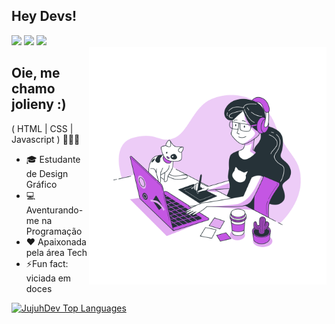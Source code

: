 ## Hey Devs!

<div>
  <a href="www.linkedin.com/in/jolienymoraes2204" target="_blank"><img src="https://img.shields.io/badge/-LinkedIn-%230077B5?style=for-the-badge&logo=linkedin&logoColor=white"target="_blank"></a> 
  <a href="mailto:jujuhdev@gmail.com"><img src="https://img.shields.io/badge/-Gmail-%23333?style=for-the-badge&logo=gmail&logoColor=white" target="_blank"></a>
  <a href="#"><img src="https://img.shields.io/badge/-Website-%23a626a6?style=for-the-badge" target="_blank"></a>
  </div>

  <img align="right" alt= "Designer dev" src="https://github.com/jujuhdev/jujuhdev/blob/main/Designer%20girl-bro.png" width="380"/>

  ## Oie, me chamo jolieny :)
  ( HTML | CSS | Javascript ) 👩🏻‍💻
- 🎓 Estudante de Design Gráfico
- 💻  Aventurando-me na Programação
- ❤️ Apaixonada pela área Tech
- ⚡Fun fact: viciada em doces

<div align="left">
  <a href="https://github.com/anuraghazra/github-readme-stats">
  <img src="https://github-readme-stats.vercel.app/api/top-langs/?username=jujuhdev&theme=blue-white" alt="JujuhDev Top Languages">
</a>
</div>





